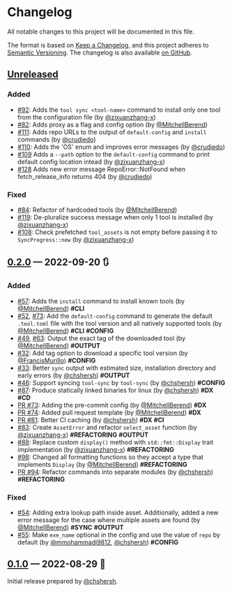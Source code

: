 # Changelog

All notable changes to this project will be documented in this file.

The format is based on [Keep a Changelog](https://keepachangelog.com/en/1.0.0/),
and this project adheres to [Semantic Versioning][1]. The changelog is also
available [on GitHub][2].

## [Unreleased]

### Added

* [#92](https://github.com/chshersh/tool-sync/issues/92):
  Adds the `tool sync <tool-name>` command to install only one tool
  from the configuration file
  (by [@zixuanzhang-x][zixuanzhang-x])
* [#82](https://github.com/chshersh/tool-sync/issues/82):
  Adds proxy as a flag and config option
  (by [@MitchellBerend][MitchellBerend])
* [#111](https://github.com/chshersh/tool-sync/issues/111):
  Adds repo URLs to the output of `default-config` and `install` commands
  (by [@crudiedo][crudiedo])
* [#110](https://github.com/chshersh/tool-sync/issues/110):
  Adds the 'OS' enum and improves error messages
  (by [@crudiedo][crudiedo])
* [#109](https://github.com/chshersh/tool-sync/issues/109)
  Adds a `--path` option to the `default-config` command to print
  default config location intead
  (by [@zixuanzhang-x][zixuanzhang-x])
* [#128](https://github.com/chshersh/tool-sync/issues/128)
  Adds new error message RepoError::NotFound when fetch_release_info 
  returns 404
  (by [@crudiedo][crudiedo])

### Fixed

* [#84](https://github.com/chshersh/tool-sync/issues/84):
  Refactor of hardcoded tools
  (by [@MitchellBerend][MitchellBerend])
* [#119](https://github.com/chshersh/tool-sync/issues/119):
  De-pluralize success message when only 1 tool is installed
  (by [@zixuanzhang-x][zixuanzhang-x])
* [#108](https://github.com/chshersh/tool-sync/issues/108):
  Check prefetched `tool_assets` is not empty before passing
  it to `SyncProgress::new`
  (by [@zixuanzhang-x][zixuanzhang-x])


## [0.2.0] — 2022-09-20 🔃

### Added

* [#57](https://github.com/chshersh/tool-sync/issues/57):
  Adds the `install` command to install known tools
  (by [@MitchellBerend][MitchellBerend])
  **#CLI**
* [#52](https://github.com/chshersh/tool-sync/issues/52),
  [#73](https://github.com/chshersh/tool-sync/issues/73):
  Add the `default-config` command to generate the default `.tool.toml` file
  with the tool version and all natively supported tools
  (by [@MitchellBerend][MitchellBerend])
  **#CLI** **#CONFIG**
* [#49](https://github.com/chshersh/tool-sync/issues/49),
  [#63](https://github.com/chshersh/tool-sync/issues/63):
  Output the exact tag of the downloaded tool
  (by [@MitchellBerend][MitchellBerend])
  **#OUTPUT**
* [#32](https://github.com/chshersh/tool-sync/issues/32):
  Add tag option to download a specific tool version
  (by [@FrancisMurillo][FrancisMurillo])
  **#CONFIG**
* [#33](https://github.com/chshersh/tool-sync/issues/33):
  Better `sync` output with estimated size, installation directory and early
  errors
  (by [@chshersh][chshersh])
  **#OUTPUT**
* [#46](https://github.com/chshersh/tool-sync/issues/46):
  Support syncing `tool-sync` by `tool-sync`
  (by [@chshersh][chshersh])
  **#CONFIG**
* [#87](https://github.com/chshersh/tool-sync/issues/87):
  Produce statically linked binaries for linux
  (by [@chshersh][chshersh])
  **#DX** **#CD**
* [PR #73](https://github.com/chshersh/tool-sync/pull/73):
  Adding the pre-commit config
  (by [@MitchellBerend][MitchellBerend])
  **#DX**
* [PR #74](https://github.com/chshersh/tool-sync/pull/74):
  Added pull request template
  (by [@MitchellBerend][MitchellBerend])
  **#DX**
* [PR #81](https://github.com/chshersh/tool-sync/pull/81):
  Better CI caching
  (by [@chshersh][chshersh])
  **#DX** **#CI**
* [#83](https://github.com/chshersh/tool-sync/issues/83):
  Create `AssetError` and refactor `select_asset` function
  (by [@zixuanzhang-x][zixuanzhang-x])
  **#REFACTORING** **#OUTPUT**
* [#88](https://github.com/chshersh/tool-sync/issues/88):
  Replace custom `display()` method with `std::fmt::Display` trait implementation
  (by [@zixuanzhang-x][zixuanzhang-x])
  **#REFACTORING**
* [#98](https://github.com/chshersh/tool-sync/issues/98):
  Changed all formatting functions so they accept a type that implements `Display`
  (by [@MitchellBerend][MitchellBerend])
  **#REFACTORING**
* [PR #94](https://github.com/chshersh/tool-sync/pull/94):
  Refactor commands into separate modules
  (by [@chshersh][chshersh])
  **#REFACTORING**

### Fixed

* [#54](https://github.com/chshersh/tool-sync/issues/54):
  Adding extra lookup path inside asset. Additionally, added a new error message for the case where multiple assets are found
  (by [@MitchellBerend][MitchellBerend])
  **#SYNC** **#OUTPUT**
* [#55](https://github.com/chshersh/tool-sync/issues/55):
  Make `exe_name` optional in the config and use the value of `repo` by default
  (by [@mmohammadi9812][mmohammadi9812], [@chshersh][chshersh])
  **#CONFIG**

## [0.1.0] — 2022-08-29 🌇

Initial release prepared by [@chshersh][chshersh].

<!-- Contributors -->

[chshersh]: https://github.com/chshersh
[FrancisMurillo]: https://github.com/FrancisMurillo
[MitchellBerend]: https://github.com/MitchellBerend
[mmohammadi9812]: https://github.com/mmohammadi9812
[zixuanzhang-x]: https://github.com/zixuanzhang-x
[crudiedo]: https://github.com/crudiedo

<!-- Header links -->

[1]: https://semver.org/
[2]: https://github.com/chshersh/tool-sync

<!-- Versions -->

[Unreleased]: https://github.com/chshersh/tool-sync/compare/v0.2.0...HEAD
[0.2.0]: https://github.com/chshersh/tool-sync/releases/tag/v0.2.0
[0.1.0]: https://github.com/chshersh/tool-sync/releases/tag/v0.1.0
